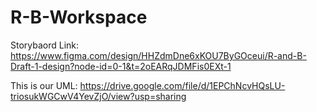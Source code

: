 # R-B-Workspace
Storybaord Link: https://www.figma.com/design/HHZdmDne6xKOU7ByGOceui/R-and-B-Draft-1-design?node-id=0-1&t=2oEARqJDMFis0EXt-1

This is our UML: https://drive.google.com/file/d/1EPChNcvHQsLU-triosukWGCwV4YevZjO/view?usp=sharing
